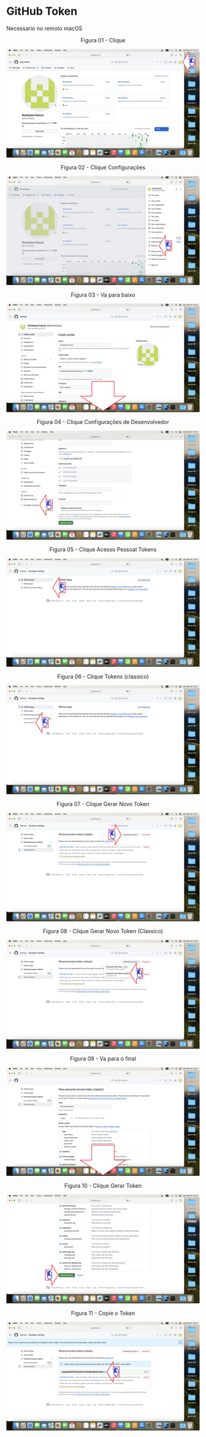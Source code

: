 # GitHub Token
Necessario no remoto macOS

<div align="center">
Figura 01 - Clique
</div>

![](Imagens/macOS-GitHub-Token-Img01.png)

<div align="center">
Figura 02 - Clique Configurações
</div>

![](Imagens/macOS-GitHub-Token-Img02.png)

<div align="center">
Figura 03 - Va para baixo
</div>

![](Imagens/macOS-GitHub-Token-Img03.png)

<div align="center">
Figura 04 - Clique Configurações de Desenvolvedor
</div>

![](Imagens/macOS-GitHub-Token-Img04.png)


<div align="center">
Figura 05 - Clique Acesso Pessoal Tokens
</div>

![](Imagens/macOS-GitHub-Token-Img05.png)

<div align="center">
Figura 06 - Clique Tokens (classico)
</div>

![](Imagens/macOS-GitHub-Token-Img06.png)

<div align="center">
Figura 07 - Clique Gerar Novo Token
</div>

![](Imagens/macOS-GitHub-Token-Img07.png)

<div align="center">
Figura 08 - Clique Gerar Novo Token (Classico)
</div>

![](Imagens/macOS-GitHub-Token-Img08.png)

<div align="center">
Figura 09 - Va para o final
</div>

![](Imagens/macOS-GitHub-Token-Img09.png)

<div align="center">
Figura 10 - Clique Gerar Token
</div>

![](Imagens/macOS-GitHub-Token-Img10.png)


<div align="center">
Figura 11 - Copie o Token
</div>

![](Imagens/macOS-GitHub-Token-Img11.png)